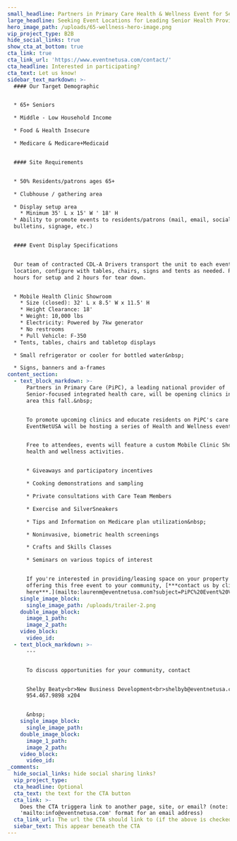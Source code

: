 ```yaml
---
small_headline: Partners in Primary Care Health & Wellness Event for Seniors
large_headline: Seeking Event Locations for Leading Senior Health Provider
hero_image_path: /uploads/65-wellness-hero-image.png
vip_project_type: B2B
hide_social_links: true
show_cta_at_bottom: true
cta_link: true
cta_link_url: 'https://www.eventnetusa.com/contact/'
cta_headline: Interested in participating?
cta_text: Let us know!
sidebar_text_markdown: >-
  #### Our Target Demographic


  * 65+ Seniors

  * Middle - Low Household Income

  * Food & Health Insecure

  * Medicare & Medicare+Medicaid


  #### Site Requirements


  * 50% Residents/patrons ages 65+

  * Clubhouse / gathering area

  * Display setup area
    * Minimum 35' L x 15' W ' 18' H
  * Ability to promote events to residents/patrons (mail, email, social media,
  bulletins, signage, etc.)


  #### Event Display Specifications


  Our team of contracted CDL-A Drivers transport the unit to each event
  location, configure with tables, chairs, signs and tents as needed. Requires 2
  hours for setup and 2 hours for tear down.


  * Mobile Health Clinic Showroom
    * Size (closed): 32' L x 8.5' W x 11.5' H
    * Height Clearance: 18'
    * Weight: 10,000 lbs
    * Electricity: Powered by 7kw generator
    * No restrooms
    * Pull Vehicle: F-350
  * Tents, tables, chairs and tabletop displays

  * Small refrigerator or cooler for bottled water&nbsp;

  * Signs, banners and a-frames
content_section:
  - text_block_markdown: >-
      Partners in Primary Care (PiPC), a leading national provider of
      Senior-focused integrated health care, will be opening clinics in your
      area this fall.&nbsp;


      To promote upcoming clinics and educate residents on PiPC's care model,
      EventNetUSA will be hosting a series of Health and Wellness events.


      Free to attendees, events will feature a custom Mobile Clinic Showroom and
      health and wellness activities.


      * Giveaways and participatory incentives

      * Cooking demonstrations and sampling

      * Private consultations with Care Team Members

      * Exercise and SilverSneakers

      * Tips and Information on Medicare plan utilization&nbsp;

      * Noninvasive, biometric health screenings

      * Crafts and Skills Classes

      * Seminars on various topics of interest


      If you're interested in providing/leasing space on your property and
      offering this free event to your community, [***contact us by clicking
      here***.](mailto:laurenm@eventnetusa.com?subject=PiPC%20Event%20Venue%20Interest&amp;body=Please%20provide%20your%20contact%20information%20and%20community%20name%2Flocation%20below.%20An%20Account%20Manager%20will%20contact%20you%20for%20followup%20details.)
    single_image_block:
      single_image_path: /uploads/trailer-2.png
    double_image_block:
      image_1_path:
      image_2_path:
    video_block:
      video_id:
  - text_block_markdown: >-
      ---


      To discuss opportunities for your community, contact


      Shelby Beaty<br>New Business Development<br>shelbyb@eventnetusa.com<br>(O)
      954.467.9898 x204


      &nbsp;
    single_image_block:
      single_image_path:
    double_image_block:
      image_1_path:
      image_2_path:
    video_block:
      video_id:
_comments:
  hide_social_links: hide social sharing links?
  vip_project_type:
  cta_headline: Optional
  cta_text: the text for the CTA button
  cta_link: >-
    Does the CTA triggera link to another page, site, or email? (note: use
    'mailto:info@eventnetusa.com' format for an email address)
  cta_link_url: The url the CTA should link to (if the above is checked)
  siebar_text: This appear beneath the CTA
---
```

